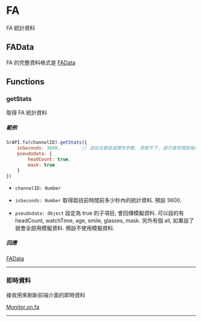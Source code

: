 # FA

FA 統計資料

## FAData

FA 的完整資料格式是 [FAData](https://github.com/Org08/sdb-nexus/blob/master/docs/API/SrAPI/FAData.md)

## Functions

### getStats

取得 FA 統計資料

##### 範例

```javascript
SrAPI.fa(channelID).getStats({
    inSeconds: 3600,        // 這些全都是選擇性參數, 若都不下, 就只會用預設條件查   
    pseudodata: {
        headCount: true,
        mask: true
    }
})
```

- `channelID: Number`

- `inSeconds: Number` 取得距目前時間前多少秒內的統計資料. 預設 3600.

- `pseudodata: Object` 設定為 true 的子項目, 會回傳模擬資料. 可以設的有 headCount, watchTime, age, smile, glasses, mask. 另外有個 all, 如果設了就會全部用模擬資料. 預設不使用模擬資料.


##### 回應

[FAData](https://github.com/Org08/sdb-nexus/blob/master/docs/API/SrAPI/FAData.md)

---

### 即時資料

接收用來刷新前端介面的即時資料

[Monitor.on.fa](https://github.com/Org08/sdb-nexus/blob/master/docs/API/SrAPI/Monitor.md#fa)

---
